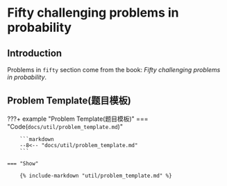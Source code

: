 # Fifty challenging problems in probability

## Introduction

Problems in `fifty` section come from the book: *Fifty challenging problems in probability*.


## Problem Template(题目模板)
???+ example "Problem Template(题目模板)"
    === "Code(`docs/util/problem_template.md`)"

        ```markdown
        --8<-- "docs/util/problem_template.md"
        ```

    === "Show"

        {% include-markdown "util/problem_template.md" %}

